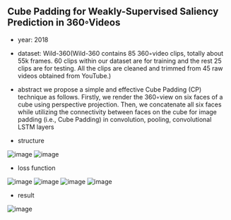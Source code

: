 ## Cube Padding for Weakly-Supervised Saliency Prediction in 360◦Videos

- year: 2018

- dataset: Wild-360(Wild-360 contains 85 360◦video clips, totally about 55k frames.
60 clips within our dataset are for training and the rest 25 clips are for testing. 
All the clips are cleaned and trimmed from 45 raw videos obtained from YouTube.)

- abstract
we propose a simple and effective Cube Padding (CP) technique as follows.
Firstly, we render the 360◦view on six faces of a cube using perspective projection.
Then, we concatenate all six faces while utilizing the connectivity between faces on the cube for image padding (i.e., Cube Padding) in convolution, pooling, convolutional LSTM layers

- structure

![image](https://github.com/VLISLAB/360-DL-Survey/blob/main/Images/Cube_Padding_system.png)
![image](https://github.com/VLISLAB/360-DL-Survey/blob/main/Images/Cube_Padding.png)

- loss function

![image](https://github.com/VLISLAB/360-DL-Survey/blob/main/Images/Cube_padding_motion_loss.png)
![image](https://github.com/VLISLAB/360-DL-Survey/blob/main/Images/Cude_Padding_loss_recons.png)
![image](https://github.com/VLISLAB/360-DL-Survey/blob/main/Images/Cude_padding_smooth_loss.png)
![image](https://github.com/VLISLAB/360-DL-Survey/blob/main/Images/Cude_Padding_total_loss.png)

- result

![image](https://github.com/VLISLAB/360-DL-Survey/blob/main/Images/Cube_Padding_result.png)
